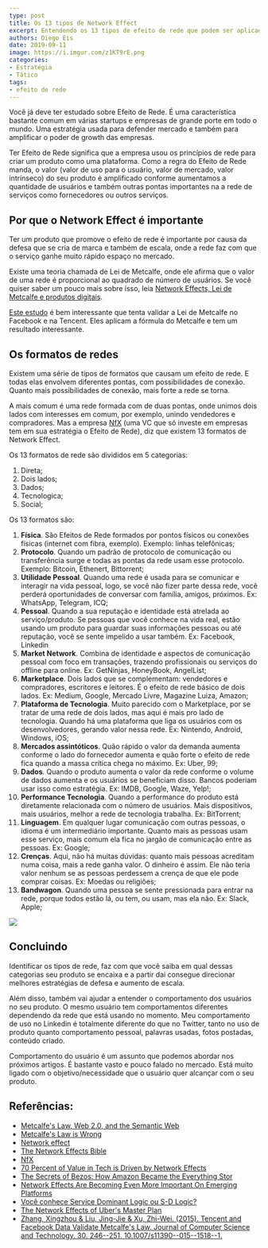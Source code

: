 ```yaml
---
type: post
title: Os 13 tipos de Network Effect
excerpt: Entendendo os 13 tipos de efeito de rede que podem ser aplicados no seu produto
authors: Diego Eis
date: 2019-09-11
image: https://i.imgur.com/z1KT9rE.png
categories:
- Estratégia
- Tático
tags: 
- efeito de rede
---
```



Você já deve ter estudado sobre Efeito de Rede. É uma característica
bastante comum em várias startups e empresas de grande porte em todo o
mundo. Uma estratégia usada para defender mercado e também para
amplificar o poder de growth das empresas.

Ter Efeito de Rede significa que a empresa usou os princípios de rede
para criar um produto como uma plataforma. Como a regra do Efeito de
Rede manda, o valor (valor de uso para o usuário, valor de mercado,
valor intrínseco) do seu produto é amplificado conforme aumentamos a
quantidade de usuários e também outras pontas importantes na a rede de
serviços como fornecedores ou outros serviços.

Por que o Network Effect é importante
-------------------------------------

Ter um produto que promove o efeito de rede é importante por causa da
defesa que se cria de marca e também de escala, onde a rede faz com que
o serviço ganhe muito rápido espaço no mercado.

Existe uma teoria chamada de Lei de Metcalfe, onde ele afirma que o
valor de uma rede é proporcional ao quadrado de número de usuários. Se
você quiser saber um pouco mais sobre isso, leia [Network Effects, Lei de Metcalfe e produtos digitais](https://diegoeis.com/network-effects-lei-de-metcalfe-e-produtos-digitais/).

[Este estudo](https://www.researchgate.net/publication/273895436_Tencent_and_Facebook_Data_Validate_Metcalfe's_Law)
é bem interessante que tenta validar a Lei de Metcalfe no Facebook e na
Tencent. Eles aplicam a fórmula do Metcalfe e tem um resultado
interessante.

Os formatos de redes
--------------------

Existem uma série de tipos de formatos que causam um efeito de rede. E
todas elas envolvem diferentes pontas, com possibilidades de conexão.
Quanto mais possibilidades de conexão, mais forte a rede se torna.

A mais comum é uma rede formada com de duas pontas, onde unimos dois
lados com interesses em comum, por exemplo, unindo vendedores e
compradores. Mas a empresa [NfX](https://www.nfx.com/) (uma VC que só
investe em empresas tem em sua estratégia o Efeito de Rede), diz que
existem 13 formatos de Network Effect.

Os 13 formatos de rede são divididos em 5 categorias:

1. Direta;
2. Dois lados;
3. Dados;
4. Tecnologica;
5. Social;

Os 13 formatos são:

1. **Física**. São Efeitos de Rede formados por pontos físicos ou conexões físicas (internet com fibra, exemplo). Exemplo: linhas telefônicas;
2. **Protocolo**. Quando um padrão de protocolo de comunicação ou transferência surge e todas as pontas da rede usam esse protocolo. Exemplo: Bitcoin, Ethenert, Bittorrent;
3. **Utilidade Pessoal**. Quando uma rede é usada para se comunicar e interagir na vida pessoal, logo, se você não fizer parte dessa rede, você perderá oportunidades de conversar com família, amigos, próximos. Ex: WhatsApp, Telegram, ICQ;
4. **Pessoal**. Quando a sua reputação e identidade está atrelada ao serviço/produto. Se pessoas que você conhece na vida real, estão usando um produto para guardar suas informações pessoas ou até reputação, você se sente impelido a usar também. Ex: Facebook, Linkedin
5. **Market Network**. Combina de identidade e aspectos de comunicação pessoal com foco em transações, trazendo profissionais ou serviços do offline para online. Ex: GetNinjas, HoneyBook, AngelList;
6. **Marketplace**. Dois lados que se complementam: vendedores e compradores, escritores e leitores. É o efeito de rede básico de dois lados. Ex: Medium, Google, Mercado Livre, Magazine Luiza, Amazon;
7. **Plataforma de Tecnologia**. Muito parecido com o Marketplace, por se tratar de uma rede de dois lados, mas aqui é mais pro lado de tecnologia. Quando há uma plataforma que liga os usuários com os desenvolvedores, gerando valor nessa rede. Ex: Nintendo, Android, Windows, iOS;
8. **Mercados assintóticos**. Quão rápido o valor da demanda aumenta conforme o lado do fornecedor aumenta e quão forte o efeito de rede fica quando a massa crítica chega no máximo. Ex: Uber, 99;
9. **Dados**. Quando o produto aumenta o valor da rede conforme o volume de dados aumenta e os usuários se beneficiam disso. Bancos poderiam usar isso como estratégia. Ex: IMDB, Google, Waze, Yelp!;
10. **Performance Tecnologia**. Quando a performance do produto está diretamente relacionada com o número de usuários. Mais dispositivos, mais usuários, melhor a rede de tecnologia trabalha. Ex: BitTorrent;
11. **Linguagem**. Em qualquer lugar comunicação com outras pessoas, o idioma é um intermediário importante. Quanto mais as pessoas usam esse serviço, mais comum ela fica no jargão de comunicação entre as pessoas. Ex: Google;
12. **Crenças**. Aqui, não há muitas dúvidas: quanto mais pessoas acreditam numa coisa, mais a rede ganha valor. O dinheiro é assim. Ele não teria valor nenhum se as pessoas perdessem a crença de que ele pode comprar coisas. Ex: Moedas ou religiões;
13. **Bandwagon**. Quando uma pessoa se sente pressionada para entrar na rede, porque todos estão lá, ou tem, ou usam, mas ela não. Ex: Slack, Apple;

[![](https://bucketeer-e05bbc84-baa3-437e-9518-adb32be77984.s3.amazonaws.com/public/images/40b60663-ba6a-4c2d-aa65-c61b4149d4ba_1200x848.png)](https://cdn.substack.com/image/fetch/f_auto,q_auto:good,fl_progressive:steep/https%3A%2F%2Fbucketeer-e05bbc84-baa3-437e-9518-adb32be77984.s3.amazonaws.com%2Fpublic%2Fimages%2F40b60663-ba6a-4c2d-aa65-c61b4149d4ba_1200x848.png)

Concluindo
----------

Identificar os tipos de rede, faz com que você saiba em qual dessas
categorias seu produto se encaixa e a partir daí consegue direcionar
melhores estratégias de defesa e aumento de escala.

Além disso, também vai ajudar a entender o comportamento dos usuários no
seu produto. O mesmo usuário tem comportamentos diferentes dependendo da
rede que está usando no momento. Meu comportamento de uso no Linkedin é
totalmente diferente do que no Twitter, tanto no uso de produto quanto
comportamento pessoal, palavras usadas, fotos postadas, conteúdo
criado.

Comportamento do usuário é um assunto que podemos abordar nos próximos
artigos. É bastante vasto e pouco falado no mercado. Está muito ligado
com o objetivo/necessidade que o usuário quer alcançar com o seu
produto.

Referências:
------------

- [Metcalfe's Law, Web 2.0, and the Semantic Web](http://www.cs.umd.edu/~golbeck/downloads/Web20-SW-JWS-webVersion.pdf)
- [Metcalfe's Law is Wrong](https://spectrum.ieee.org/computing/networks/metcalfes-law-is-wrong)
- [Network effect](https://en.wikipedia.org/wiki/Network_effect#Web_sites)
- [The Network Effects Bible](https://www.slideshare.net/NFXvc/the-network-effects-bible-95560213)
- [NfX](https://www.nfx.com/)
- [70 Percent of Value in Tech is Driven by Network Effects](https://www.nfx.com/post/70-percent-value-network-effects)
- [The Secrets of Bezos: How Amazon Became the Everything Stor](https://www.bloomberg.com/news/articles/2013-10-10/jeff-bezos-and-the-age-of-amazon-excerpt-from-the-everything-store-by-brad-stone)
- [Network Effects Are Becoming Even More Important On Emerging Platforms](https://www.forbes.com/sites/startupnationcentral/2018/03/18/why-a-network-effect-is-the-only-way-your-startup-can-win/#462c77847527)
- [Você conhece Service Dominant Logic ou S-D Logic?](https://diegoeis.com/service-dominant-logic-marketing/)
- [The Network Effects of Uber's Master Plan](https://hackernoon.com/the-network-effects-of-ubers-master-plan-or-why-travis-kalanick-is-captain-nemo-46d521a03b2d/)
- [Zhang, Xingzhou & Liu, Jing-Jie & Xu, Zhi-Wei. (2015). Tencent and Facebook Data Validate Metcalfe's Law. Journal of Computer Science and Technology. 30. 246--251. 10.1007/s11390--015--1518--1.](https://www.researchgate.net/publication/273895436_Tencent_and_Facebook_Data_Validate_Metcalfe's_Law)

